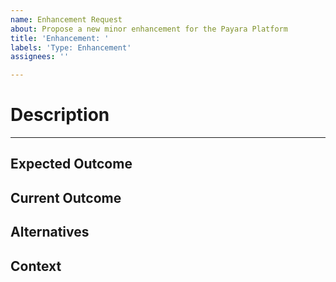 ```yaml
---
name: Enhancement Request
about: Propose a new minor enhancement for the Payara Platform
title: 'Enhancement: '
labels: 'Type: Enhancement'
assignees: ''

---
```


# Description #
----------

<!--- Brief summary of your enhancement request -->

## Expected Outcome

<!-- Give a detailed explanation of how your proposed enhancement should work -->

## Current Outcome

<!-- Explain the drawbacks and disadvantages of the current feature set that is targeted by the proposed enhancement -->

## Alternatives

<!-- Describe any alternative solutions or workarounds that you've considered that supply the expected outcome -->

## Context

<!-- Add any additional details that you think are needed to contextualize your proposed enhancement-->
